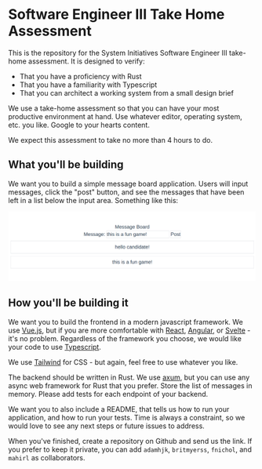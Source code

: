 # Software Engineer III Take Home Assessment 

This is the repository for the System Initiatives Software Engineer III take-home assessment. It is designed to verify:

* That you have a proficiency with Rust
* That you have a familiarity with Typescript
* That you can architect a working system from a small design brief

We use a take-home assessment so that you can have your most productive environment at hand. Use whatever editor, operating
system, etc. you like. Google to your hearts content.

We expect this assessment to take no more than 4 hours to do.

## What you'll be building

We want you to build a simple message board application. Users will input messages, click the "post" button, and see the
messages that have been left in a list below the input area. Something like this:

![message board](message_board.png)

## How you'll be building it

We want you to build the frontend in a modern javascript framework. We use [Vue.js](http://vuejs.org), but if you are
more comfortable with [React](http://reactjs.org), [Angular](http://angular.js), or [Svelte](http://svelte.dev) - it's
no problem. Regardless of the framework you choose, we would like your code to use [Typescript](http://typescriptlang.org).

We use [Tailwind](http://tailwindcss.com) for CSS - but again, feel free to use whatever you like.

The backend should be written in Rust. We use [axum](https://github.com/tokio-rs/axum), but you can use any
async web framework for Rust that you prefer. Store the list of messages in memory. Please add tests for each
endpoint of your backend.

We want you to also include a README, that tells us how to run your application, and how to run your tests.
Time is always a constraint, so we would love to see any next steps or future issues to address.

When you've finished, create a repository on Github and send us the link. If you prefer to keep it private,
you can add `adamhjk`, `britmyerss`, `fnichol`, and `mahirl` as collaborators. 
